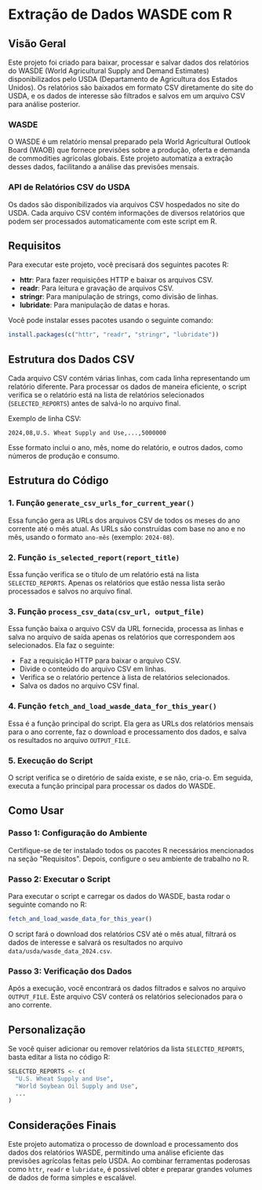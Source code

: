 
# Extração de Dados WASDE com R

## Visão Geral

Este projeto foi criado para baixar, processar e salvar dados dos relatórios do WASDE (World Agricultural Supply and Demand Estimates) disponibilizados pelo USDA (Departamento de Agricultura dos Estados Unidos). Os relatórios são baixados em formato CSV diretamente do site do USDA, e os dados de interesse são filtrados e salvos em um arquivo CSV para análise posterior.

### WASDE

O WASDE é um relatório mensal preparado pela World Agricultural Outlook Board (WAOB) que fornece previsões sobre a produção, oferta e demanda de commodities agrícolas globais. Este projeto automatiza a extração desses dados, facilitando a análise das previsões mensais.

### API de Relatórios CSV do USDA

Os dados são disponibilizados via arquivos CSV hospedados no site do USDA. Cada arquivo CSV contém informações de diversos relatórios que podem ser processados automaticamente com este script em R.

## Requisitos

Para executar este projeto, você precisará dos seguintes pacotes R:

- **httr**: Para fazer requisições HTTP e baixar os arquivos CSV.
- **readr**: Para leitura e gravação de arquivos CSV.
- **stringr**: Para manipulação de strings, como divisão de linhas.
- **lubridate**: Para manipulação de datas e horas.

Você pode instalar esses pacotes usando o seguinte comando:

```r
install.packages(c("httr", "readr", "stringr", "lubridate"))
```

## Estrutura dos Dados CSV

Cada arquivo CSV contém várias linhas, com cada linha representando um relatório diferente. Para processar os dados de maneira eficiente, o script verifica se o relatório está na lista de relatórios selecionados (`SELECTED_REPORTS`) antes de salvá-lo no arquivo final.

Exemplo de linha CSV:

```csv
2024,08,U.S. Wheat Supply and Use,...,5000000
```

Esse formato inclui o ano, mês, nome do relatório, e outros dados, como números de produção e consumo.

## Estrutura do Código

### 1. **Função `generate_csv_urls_for_current_year()`**

Essa função gera as URLs dos arquivos CSV de todos os meses do ano corrente até o mês atual. As URLs são construídas com base no ano e no mês, usando o formato `ano-mês` (exemplo: `2024-08`).

### 2. **Função `is_selected_report(report_title)`**

Essa função verifica se o título de um relatório está na lista `SELECTED_REPORTS`. Apenas os relatórios que estão nessa lista serão processados e salvos no arquivo final.

### 3. **Função `process_csv_data(csv_url, output_file)`**

Essa função baixa o arquivo CSV da URL fornecida, processa as linhas e salva no arquivo de saída apenas os relatórios que correspondem aos selecionados. Ela faz o seguinte:

- Faz a requisição HTTP para baixar o arquivo CSV.
- Divide o conteúdo do arquivo CSV em linhas.
- Verifica se o relatório pertence à lista de relatórios selecionados.
- Salva os dados no arquivo CSV final.

### 4. **Função `fetch_and_load_wasde_data_for_this_year()`**

Essa é a função principal do script. Ela gera as URLs dos relatórios mensais para o ano corrente, faz o download e processamento dos dados, e salva os resultados no arquivo `OUTPUT_FILE`.

### 5. **Execução do Script**

O script verifica se o diretório de saída existe, e se não, cria-o. Em seguida, executa a função principal para processar os dados do WASDE.

## Como Usar

### Passo 1: Configuração do Ambiente

Certifique-se de ter instalado todos os pacotes R necessários mencionados na seção "Requisitos". Depois, configure o seu ambiente de trabalho no R.

### Passo 2: Executar o Script

Para executar o script e carregar os dados do WASDE, basta rodar o seguinte comando no R:

```r
fetch_and_load_wasde_data_for_this_year()
```

O script fará o download dos relatórios CSV até o mês atual, filtrará os dados de interesse e salvará os resultados no arquivo `data/usda/wasde_data_2024.csv`.

### Passo 3: Verificação dos Dados

Após a execução, você encontrará os dados filtrados e salvos no arquivo `OUTPUT_FILE`. Este arquivo CSV conterá os relatórios selecionados para o ano corrente.

## Personalização

Se você quiser adicionar ou remover relatórios da lista `SELECTED_REPORTS`, basta editar a lista no código R:

```r
SELECTED_REPORTS <- c(
  "U.S. Wheat Supply and Use", 
  "World Soybean Oil Supply and Use",
  ...
)
```

## Considerações Finais

Este projeto automatiza o processo de download e processamento dos dados dos relatórios WASDE, permitindo uma análise eficiente das previsões agrícolas feitas pelo USDA. Ao combinar ferramentas poderosas como `httr`, `readr` e `lubridate`, é possível obter e preparar grandes volumes de dados de forma simples e escalável.
